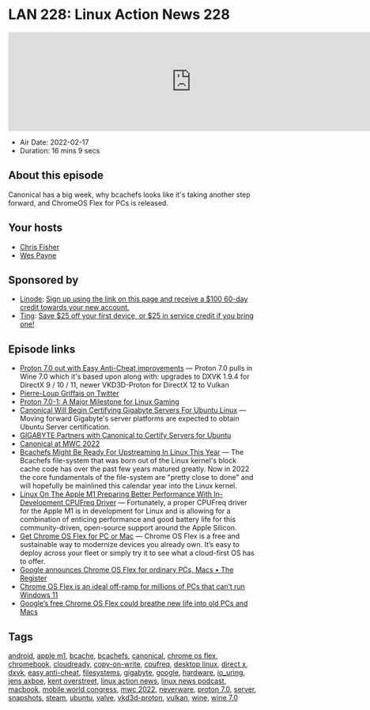 # LAN 228: Linux Action News 228

<iframe src="https://player.fireside.fm/v2/DAcK9LdX+XNTAA2iW?theme=dark" width="740" height="200" frameborder="0" scrolling="no"></iframe>

* Air Date: 2022-02-17
* Duration: 16 mins 9 secs

## About this episode

Canonical has a big week, why bcachefs looks like it's taking another step forward, and ChromeOS Flex for PCs is released.

## Your hosts
* [Chris Fisher](https://linuxactionnews.com/hosts/chris)
* [Wes Payne](https://linuxactionnews.com/hosts/wes)

## Sponsored by

  * [Linode](http://linode.com/lan): [Sign up using the link on this page and receive a $100 60-day credit towards your new account. ](http://linode.com/lan)
  * [Ting](https://linux.ting.com): [Save $25 off your first device, or $25 in service credit if you bring one!](https://linux.ting.com)



## Episode links

  * [Proton 7.0 out with Easy Anti-Cheat improvements](https://www.gamingonlinux.com/2022/02/proton-7-easy-anti-cheat-improvements-more-games-for-linux-a-steam-deck/ "Proton 7.0 out with Easy Anti-Cheat improvements") — Proton 7.0 pulls in Wine 7.0 which it's based upon along with: upgrades to DXVK 1.9.4 for DirectX 9 / 10 / 11, newer VKD3D-Proton for DirectX 12 to Vulkan
  * [Pierre-Loup Griffais on Twitter](https://twitter.com/Plagman2/status/1493854504290119682 "Pierre-Loup Griffais on Twitter")
  * [Proton 7.0-1: A Major Milestone for Linux Gaming](https://boilingsteam.com/proton-7-0-1-a-major-milestone-for-linux-gaming/ "Proton 7.0-1: A Major Milestone for Linux Gaming")
  * [Canonical Will Begin Certifying Gigabyte Servers For Ubuntu Linux](https://www.phoronix.com/scan.php?page=news_item&px=Ubuntu-Gigabyte-Certified-SRV "Canonical Will Begin Certifying Gigabyte Servers For Ubuntu Linux") — Moving forward Gigabyte's server platforms are expected to obtain Ubuntu Server certification. 
  * [GIGABYTE Partners with Canonical to Certify Servers for Ubuntu](https://global-test.gigabyte.com/Press/News/1971 "GIGABYTE Partners with Canonical to Certify Servers for Ubuntu")
  * [Canonical at MWC 2022](https://ubuntu.com//blog/canonical-at-mwc-2022 "Canonical at MWC 2022")
  * [Bcachefs Might Be Ready For Upstreaming In Linux This Year](https://www.phoronix.com/scan.php?page=news_item&px=Bcachefs-2022-Hopes "Bcachefs Might Be Ready For Upstreaming In Linux This Year") — The Bcachefs file-system that was born out of the Linux kernel's block cache code has over the past few years matured greatly. Now in 2022 the core fundamentals of the file-system are "pretty close to done" and will hopefully be mainlined this calendar year into the Linux kernel. 
  * [Linux On The Apple M1 Preparing Better Performance With In-Development CPUFreq Driver](https://www.phoronix.com/scan.php?page=news_item&px=CPUFreq-Apple-M1-WIP "Linux On The Apple M1 Preparing Better Performance With In-Development CPUFreq Driver") — Fortunately, a proper CPUFreq driver for the Apple M1 is in development for Linux and is allowing for a combination of enticing performance and good battery life for this community-driven, open-source support around the Apple Silicon.
  * [Get Chrome OS Flex for PC or Mac](https://chromeenterprise.google/os/chromeosflex/ "Get Chrome OS Flex for PC or Mac") — Chrome OS Flex is a free and sustainable way to modernize devices you already own. It’s easy to deploy across your fleet or simply try it to see what a cloud-first OS has to offer.
  * [Google announces Chrome OS Flex for ordinary PCs, Macs • The Register](https://www.theregister.com/2022/02/16/google_chrome_os/ "Google announces Chrome OS Flex for ordinary PCs, Macs • The Register")
  * [Chrome OS Flex is an ideal off-ramp for millions of PCs that can’t run Windows 11](https://arstechnica.com/gadgets/2022/02/chromeos-flex-is-an-ideal-off-ramp-for-millions-of-pcs-that-cant-run-windows-11/ "Chrome OS Flex is an ideal off-ramp for millions of PCs that can’t run Windows 11")
  * [Google’s free Chrome OS Flex could breathe new life into old PCs and Macs](https://www.washingtonpost.com/technology/2022/02/15/google-chrome-os-flex-old-computers/ "Google’s free Chrome OS Flex could breathe new life into old PCs and Macs")



## Tags

[android](https://linuxactionnews.com/tags/android), [apple m1](https://linuxactionnews.com/tags/apple%20m1), [bcache](https://linuxactionnews.com/tags/bcache), [bcachefs](https://linuxactionnews.com/tags/bcachefs), [canonical](https://linuxactionnews.com/tags/canonical), [chrome os flex](https://linuxactionnews.com/tags/chrome%20os%20flex), [chromebook](https://linuxactionnews.com/tags/chromebook), [cloudready](https://linuxactionnews.com/tags/cloudready), [copy-on-write](https://linuxactionnews.com/tags/copy-on-write), [cpufreq](https://linuxactionnews.com/tags/cpufreq), [desktop linux](https://linuxactionnews.com/tags/desktop%20linux), [direct x](https://linuxactionnews.com/tags/direct%20x), [dxvk](https://linuxactionnews.com/tags/dxvk), [easy anti-cheat](https://linuxactionnews.com/tags/easy%20anti-cheat), [filesystems](https://linuxactionnews.com/tags/filesystems), [gigabyte](https://linuxactionnews.com/tags/gigabyte), [google](https://linuxactionnews.com/tags/google), [hardware](https://linuxactionnews.com/tags/hardware), [io_uring](https://linuxactionnews.com/tags/io_uring), [jens axboe](https://linuxactionnews.com/tags/jens%20axboe), [kent overstreet](https://linuxactionnews.com/tags/kent%20overstreet), [linux action news](https://linuxactionnews.com/tags/linux%20action%20news), [linux news podcast](https://linuxactionnews.com/tags/linux%20news%20podcast), [macbook](https://linuxactionnews.com/tags/macbook), [mobile world congress](https://linuxactionnews.com/tags/mobile%20world%20congress), [mwc 2022](https://linuxactionnews.com/tags/mwc%202022), [neverware](https://linuxactionnews.com/tags/neverware), [proton 7.0](https://linuxactionnews.com/tags/proton%207.0), [server](https://linuxactionnews.com/tags/server), [snapshots](https://linuxactionnews.com/tags/snapshots), [steam](https://linuxactionnews.com/tags/steam), [ubuntu](https://linuxactionnews.com/tags/ubuntu), [valve](https://linuxactionnews.com/tags/valve), [vkd3d-proton](https://linuxactionnews.com/tags/vkd3d-proton), [vulkan](https://linuxactionnews.com/tags/vulkan), [wine](https://linuxactionnews.com/tags/wine), [wine 7.0](https://linuxactionnews.com/tags/wine%207.0)